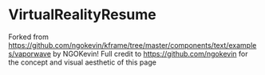 # VirtualRealityResume

Forked from https://github.com/ngokevin/kframe/tree/master/components/text/examples/vaporwave by NGOKevin!
Full credit to https://github.com/ngokevin for the concept and visual aesthetic of this page
